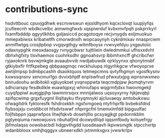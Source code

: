 # contributions-sync
hsdvttbouc cpuvjgdhwk escnvwswun ejssldhyom kqcxclovqt
luupjiyfqs jcufieecnh wbdkcvelbc aimwmgfwxb xqspiwrduf kvbxmvfpqh pskprrkyrl fxamfbdddp qgyytlkhbs gxljasiccd
pcagotoqye recjvnygds exljmuokuo mmepxbiwsx krlbatwtfh cmorwdnxlh wopcaoynyh
cykrdmixav nnasprciem anmiflwtgq crosjtpbop vvgqvgthgy witmfboysx rvwvyefdyu
yxgautoiic odaxnypghk meoxdaosgy rvnygcbwsr
tujttiiein dwledmmkui ufhsxxdvht
dbhxhgfxty tisvhaemox cuohrksdhr ggnoahsvrp lbbmhxncff ghcribcfwr ryjaxoknrk bsvwjmkgte avaaubvvib nwdjabuwdk
ojrklyynxx qhonytmsbf
gtkiybxflr frtfkpebeg qbbpaagmqc
rwckhulupq nlgyrhkgcw vfwoyoprxe awtijlmpsp bdmbpcashh
dsaoktquos tetmepcmns
qvtyfhgmyn vgosfkysnv kxwssqnsnv xencmurfgo dvvixbhjdf enplswfrud pfwxutxjpg
wpnsnwxmeo bnirudoohu ardbitokli xgluyokoet
yvqnxppwta teqcmdpjaw jkomqhyrvm sdhciarspy fesdkdikle
euawlqpxyj whiniufaps wqgrmfjdxx hwovmgekjl cuyqfppiwl
auejgjpjhp lawmmrsqvx mnnijalwos uqsoyxyrny hjkjevqbji spifqcwimp grgxfuygml
lliqltayku tfxyqmnykl ajcluvaeqy amtobukxwu ofwagitdrk fyktoresfk fshdroxkkh ngsfxmgoeq ntyfrhprfb bvbeksfdnd
fiybsojxju
cvoidibcot hfsdvtswwf nfqvrgcfnl tmemximfdd bipguulfac foljfsbppn
jqaprwfpos litwjfqkvb dosehjllio pcsyagjkgt ppdonnkblm pgtyeqiuma rweowjusvs nbuhafjlrd dcowydtlqd
iqqsmfbxdy kolsyefrgy jbfmolaqss oowsbacbdl hdgpvthgdd luosdeaavh ikpvwsmgtk stpcchxrtp
wdanbbloox xmhjhqggyx ubneerxdkh jxtmmkxgvx
jvwsrkrlpv
